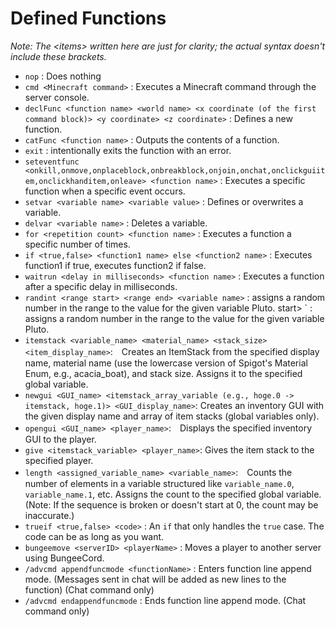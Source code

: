 # Defined Functions
*Note: The \<items\> written here are just for clarity; the actual syntax doesn't include these brackets.*

- `nop` : Does nothing
- `cmd <Minecraft command>` : Executes a Minecraft command through the server console.
- `declFunc <function name> <world name> <x coordinate (of the first command block)> <y coordinate> <z coordinate>` : Defines a new function.
- `catFunc <function name>` : Outputs the contents of a function.
- `exit` : intentionally exits the function with an error.
- `seteventfunc <onkill,onmove,onplaceblock,onbreakblock,onjoin,onchat,onclickguiitem,onclickhanditem,onleave> <function name>` : Executes a specific function when a specific event occurs.
- `setvar <variable name> <variable value>` : Defines or overwrites a variable.
- `delvar <variable name>` : Deletes a variable.
- `for <repetition count> <function name>` : Executes a function a specific number of times.
- `if <true,false> <function1 name> else <function2 name>` : Executes function1 if true, executes function2 if false.
- `waitrun <delay in milliseconds> <function name>` : Executes a function after a specific delay in milliseconds.
- `randint <range start> <range end> <variable name>` : assigns a random number in the range to the value for the given variable Pluto. start> <end of range> <variable name>` : assigns a random number in the range to the value for the given variable Pluto.
- `itemstack <variable_name> <material_name> <stack_size> <item_display_name>`:　Creates an ItemStack from the specified display name, material name (use the lowercase version of Spigot's Material Enum, e.g., acacia_boat), and stack size.
Assigns it to the specified global variable.
- `newgui <GUI_name> <itemstack_array_variable (e.g., hoge.0 -> itemstack, hoge.1)> <GUI_display_name>`: Creates an inventory GUI with the given display name and array of item stacks (global variables only).
- `opengui <GUI_name> <player_name>`:　Displays the specified inventory GUI to the player.
- `give <itemstack_variable> <player_name>`: Gives the item stack to the specified player.
- `length <assigned_variable_name> <variable_name>`:　Counts the number of elements in a variable structured like `variable_name.0`, `variable_name.1`, etc.
Assigns the count to the specified global variable.
(Note: If the sequence is broken or doesn't start at 0, the count may be inaccurate.)
- `trueif <true,false> <code>` : An `if` that only handles the `true` case. The code can be as long as you want.
- `bungeemove <serverID> <playerName>` : Moves a player to another server using BungeeCord.
- `/advcmd appendfuncmode <functionName>` : Enters function line append mode. (Messages sent in chat will be added as new lines to the function) (Chat command only)
- `/advcmd endappendfuncmode` : Ends function line append mode. (Chat command only)